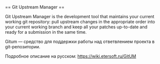 == Git Upstream Manager ==

Git Upstream Manager is the development tool that maintains your current
working git repository: pull upstream changes in the appropriate order
into your current working branch and keep all your patches up-to-date
and ready for a submission in the same time.

Gitum — средство для поддержки работы над ответвлением проекта в git-репозитории.

Подробное описание на русском:
https://wiki.etersoft.ru/GitUM

